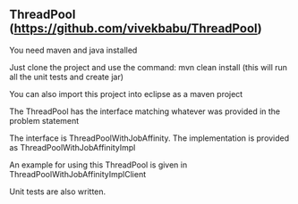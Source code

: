 ## ThreadPool (https://github.com/vivekbabu/ThreadPool)

You need maven and java installed

Just clone the project and use the command: mvn clean install (this will run all the unit tests and create jar)

You can also import this project into eclipse as a maven project

The ThreadPool has the interface matching whatever was provided in the problem statement

The interface is ThreadPoolWithJobAffinity. The implementation is provided as ThreadPoolWithJobAffinityImpl

An example for using this ThreadPool is given in ThreadPoolWithJobAffinityImplClient

Unit tests are also written.

